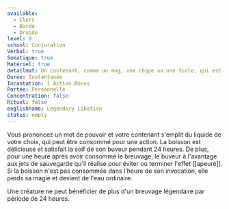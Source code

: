 ```yaml
---
available:
  - Clerc
  - Barde
  - Druide
level: 0
school: Conjuration
Verbal: true
Somatique: true
Matériel: true
detailmat: Un contenant, comme un mug, une chope ou une fiole, qui est rempli de liquide purifié par le sort
Durée: Instantanée
Incantation: 1 Action Bonus
Portée: Personnelle
Concentration: false
Rituel: false
englishname: Legendary Libation
status: empty
---
```

Vous prononcez un mot de pouvoir et votre contenant s'emplit du liquide de votre choix, qui peut être consommé pour une action. La boisson est délicieuse et satisfait la soif de son buveur pendant 24 heures. De plus, pour une heure après avoir consommé le breuvage, le buveur à l'avantage aux jets de sauvegarde qu'il réalise pour éviter ou terminer l'effet [[apeuré]]. Si la boisson n'est pas consommée dans l'heure de son invocation, elle perds sa magie et devient de l'eau ordinaire.

Une créature ne peut bénéficier de plus d'un breuvage légendaire par période de 24 heures.
